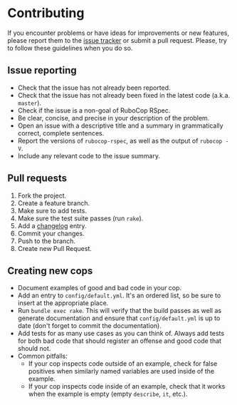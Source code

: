 # Contributing

If you encounter problems or have ideas for improvements or new features, please report them to the [issue tracker](https://github.com/rubocop-hq/rubocop-rspec/issues) or submit a pull request. Please, try to follow these guidelines when you do so.

## Issue reporting

* Check that the issue has not already been reported.
* Check that the issue has not already been fixed in the latest code (a.k.a. `master`).
* Check if the issue is a non-goal of RuboCop RSpec.
* Be clear, concise, and precise in your description of the problem.
* Open an issue with a descriptive title and a summary in grammatically correct, complete sentences.
* Report the versions of `rubocop-rspec`, as well as the output of `rubocop -V`.
* Include any relevant code to the issue summary.

## Pull requests

1.  Fork the project.
2.  Create a feature branch.
3.  Make sure to add tests.
4.  Make sure the test suite passes (run `rake`).
5.  Add a [changelog](https://github.com/rubocop-hq/rubocop-rspec/blob/master/CHANGELOG.md) entry.
6.  Commit your changes.
7.  Push to the branch.
8.  Create new Pull Request.

## Creating new cops

* Document examples of good and bad code in your cop.
* Add an entry to `config/default.yml`. It's an ordered list, so be sure to insert at the appropriate place.
* Run `bundle exec rake`. This will verify that the build passes as well as generate documentation and ensure that `config/default.yml` is up to date (don't forget to commit the documentation).
* Add tests for as many use cases as you can think of. Always add tests for both bad code that should register an offense and good code that should not.
* Common pitfalls:
  * If your cop inspects code outside of an example, check for false positives when similarly named variables are used inside of the example.
  * If your cop inspects code inside of an example, check that it works when the example is empty (empty `describe`, `it`, etc.).
